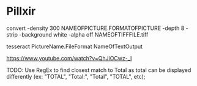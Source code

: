 # Pillxir
convert -density 300 NAMEOFPICTURE.FORMATOFPICTURE -depth 8 -strip -background white -alpha off NAMEOFTIFFFILE.tiff

tesseract PictureName.FileFormat NameOfTextOutput

https://www.youtube.com/watch?v=QhJiOCwz-_I

TODO: Use RegEx to find closest match to Total as total can be displayed differently
(ex: "TOTAL", "Total:", "Total", "TOTAL", etc);